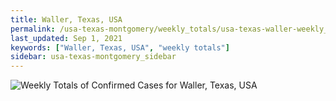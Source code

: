```yaml
---
title: Waller, Texas, USA
permalink: /usa-texas-montgomery/weekly_totals/usa-texas-waller-weekly_totals.html
last_updated: Sep 1, 2021
keywords: ["Waller, Texas, USA", "weekly totals"]
sidebar: usa-texas-montgomery_sidebar
---
```


![Weekly Totals of Confirmed Cases for Waller, Texas, USA](/covid_tracker/images/graphs/usa-texas-waller-weekly_totals_graph.png)
